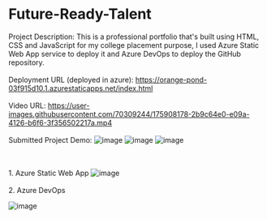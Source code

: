 # Future-Ready-Talent
Project Description: This is a professional portfolio that's built using HTML, CSS and JavaScript for my college placement purpose, I used Azure Static Web App service to deploy it and Azure DevOps to deploy the GitHub repository.
<br/><br/>
Deployment URL (deployed in azure): https://orange-pond-03f915d10.1.azurestaticapps.net/index.html
<br/><br/>
Video URL: 
https://user-images.githubusercontent.com/70309244/175908178-2b9c64e0-e09a-4126-b6f6-3f356502217a.mp4
<br/><br/>
Submitted Project Demo:
![image](https://user-images.githubusercontent.com/70309244/175908724-c3f6e896-4597-4130-b876-d3c1ed6d1661.png)
![image](https://user-images.githubusercontent.com/70309244/175908847-8f7f8822-8279-40b9-bfa3-d65f3e3dd822.png)
![image](https://user-images.githubusercontent.com/70309244/175908895-42bf3ad1-d146-4d93-96fa-3247f2e45930.png)

<br/><br/>1. Azure Static Web App
![image](https://user-images.githubusercontent.com/70309244/174634392-1ea1cef5-ce59-4327-a195-ad27a8c0c8ba.png)
<br/><br/>
2. Azure DevOps

![image](https://user-images.githubusercontent.com/70309244/175241597-7ba48303-e97a-478d-9945-57f9a192b96a.png)

